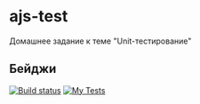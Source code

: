 # ajs-test
Домашнее задание к теме "Unit-тестирование"

## Бейджи

[![Build status](https://ci.appveyor.com/api/projects/status/p5a0n5rqob4jxkfw?svg=true)](https://ci.appveyor.com/project/temo4kin/ajs-test) [![My Tests](https://github.com/temo4kin/ajs-test/actions/workflows/main.yml/badge.svg)](https://github.com/temo4kin/ajs-test/actions/workflows/main.yml)